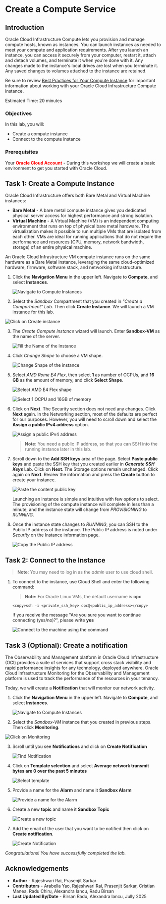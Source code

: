 # Create a Compute Service

## Introduction

Oracle Cloud Infrastructure Compute lets you provision and manage compute hosts, known as instances. You can launch instances as needed to meet your compute and application requirements. After you launch an instance, you can access it securely from your computer, restart it, attach and detach volumes, and terminate it when you're done with it. Any changes made to the instance's local drives are lost when you terminate it. Any saved changes to volumes attached to the instance are retained.

Be sure to review [Best Practices for Your Compute Instance](https://docs.cloud.oracle.com/iaas/Content/Compute/References/bestpracticescompute.htm) for important information about working with your Oracle Cloud Infrastructure Compute instance.

Estimated Time: 20 minutes

### Objectives
In this lab, you will:
- Create a compute instance
- Connect to the compute instance

### Prerequisites

Your **<font color="red">Oracle Cloud Account</font>** - During this workshop we will create a basic environment to get you started with Oracle Cloud.


## Task 1: Create a Compute Instance
Oracle Cloud Infrastructure  offers both Bare Metal and Virtual Machine instances:

- **Bare Metal**  - A bare metal compute instance gives you dedicated physical server access for highest performance and strong isolation.
- **Virtual Machine**  - A Virtual Machine (VM) is an independent computing environment that runs on top of physical bare metal hardware. The virtualization makes it possible to run multiple VMs that are isolated from each other. VMs are ideal for running applications that do not require the performance and resources (CPU, memory, network bandwidth, storage) of an entire physical machine.

An Oracle Cloud Infrastructure VM compute instance runs on the same hardware as a Bare Metal instance, leveraging the same cloud-optimized hardware, firmware, software stack, and networking infrastructure.

1. Click the **Navigation Menu** in the upper left. Navigate to **Compute**, and select **Instances**.

	![Navigate to Compute Instances](images/compute-instances.png)


2. Select the *Sandbox* Compartment that you created in *"Create a Compartment" Lab*. Then click **Create Instance**. We will launch a VM instance for this lab.

 
  ![Click on Create instance](images/create-compute1.png)



3. The *Create Compute Instance* wizard will launch.
    Enter **Sandbox-VM** as the name of the server. 
        
   
    ![Fill the Name of the Instance](images/create-compute2.png)
       
4. Click *Change Shape* to choose a VM shape.


    ![Change Shape of the instance](images/create-compute4.png)

5. Select *AMD Rome E4 Flex*, then select **1** as number of OCPUs, and **16 GB** as the amount of memory, and click **Select Shape**.

    ![Select AMD E4 Flex shape](images/create-compute-shapes.png)

    
    ![Select 1 OCPU and 16GB of memory](images/create-compute-shapes-1.png)

7. Click on **Next**. The Security section does not need any changes. Click **Next** again. In the Networking section, most of the defaults are perfect for our purposes. However, you will need to scroll down and select the **Assign a public IPv4 address** option.
 
    ![Assign a public IPv4 address ](images/create-compute4b.png)

    >**Note:** You need a public IP address, so that you can SSH into the running instance later in this lab.

8. Scroll down to the **Add SSH keys** area of the page. Select **Paste public keys** and paste the SSH key that you created earlier in ***Generate SSH Keys*** Lab. Click on **Next**. The Storage options remain unchanged. Click again on **Next**. Review the information and press the **Create** button to create your instance.

    ![Paste the content public key](images/ssh-keys.png)

    Launching an instance is simple and intuitive with few options to select. The provisioning of the compute instance will complete in less than a minute, and the instance state will change from *PROVISIONING* to *RUNNING*.

9. Once the instance state changes to *RUNNING*, you can SSH to the Public IP address of the instance. The Public IP address is noted under *Security* on the Instance information page. 

    
    ![Copy the Public IP address](images/public-ip.png " ")

## Task 2: Connect to the Instance 

>**Note**: You may need to log in as the *admin* user to use cloud shell.

1. To connect to the instance, use Cloud Shell and enter the following command:

    >**Note:** For Oracle Linux VMs, the default username is **opc**

    ```
    <copy>ssh -i <private_ssh_key> opc@<public_ip_address></copy>
    ```

    If you receive the message "Are you sure you want to continue connecting (yes/no)?", please write **yes**

    ![Connect to the machine using the command](images/ssh.png)



## Task 3 (Optional): Create a notification

The Observability and Management platform in Oracle Cloud Infrastructure (OCI) provides a suite of services that support cross stack visibility and rapid performance insights for any technology, deployed anywhere.
Oracle Cloud Infrastructure Monitoring for the Observability and Management platform is used to track the performance of the resources in your tenancy.

Today, we will create a **Notification** that will monitor our network activity.

1. Click the **Navigation Menu** in the upper left. Navigate to **Compute**, and select **Instances**.

	![Navigate to Compute Instances](images/compute-instances.png)


2. Select the *Sandbox-VM* instance that you created in previous steps. Then click **Monitoring**.

 
  ![Click on Monitoring](images/compute-monitoring.png)



3. Scroll until you see **Notifications** and click on **Create Notification** 
        
   
    ![Find Notification](images/compute-notification.png)

4. Click on **Template selection** and select **Average network transmit bytes are 0 over the past 5 minutes** 
        
   
    ![Select template](images/notification-template.png)

5. Provide a name for the **Alarm** and name it **Sandbox Alarm** 

    ![Provide a name for the Alarm](images/notification-alarm.png)

6. Create a new **topic** and name it **Sandbox Topic** 

    ![Create a new topic](images/notification-topic.png)

7. Add the email of the user that you want to be notified then click on **Create notification**. 

    ![Create Notification](images/notification-create.png)

_Congratulations! You have successfully completed the lab._

## Acknowledgements

- **Author** - Rajeshwari Rai, Prasenjit Sarkar 
- **Contributors** - Arabella Yao, Rajeshwari Rai, Prasenjit Sarkar, Cristian Manea, Radu Chiru, Alexandra Iancu, Radu Birsan
- **Last Updated By/Date** - Birsan Radu, Alexandra Iancu, Jully 2025